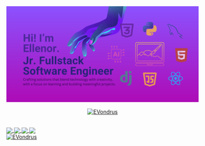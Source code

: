 <!--Banner-->
<img src="https://raw.githubusercontent.com/EVondrus/EVondrus/master/github-banner.png" alt="Image displaying an introduction of Ellenor. Visuals and icons of some of her tech knowledge">

<br>

<!--Throphies-->
<p align="center">
  <a href="https://github.com/ryo-ma/github-profile-trophy">
  <img src="https://github-profile-trophy.vercel.app/?username=EVondrus&no-frame=true&no-bg=true&theme=tokyonight" alt="EVondrus"/>
  </a>
</p>

<br>

<!--Stats-->
<div align="justify">
  <a href="https://github.com/Evondrus">
  <img align="center" src="http://github-profile-summary-cards.vercel.app/api/cards/stats?username=EVondrus&theme=jolly" height="180em" />
  <img align="center" src="http://github-profile-summary-cards.vercel.app/api/cards/most-commit-language?username=EVondrus&theme=jolly" height="180em" />
  <img align="center" src="http://github-profile-summary-cards.vercel.app/api/cards/productive-time?username=EVondrus&theme=jolly" height="180em" />
  <img align="center" src="http://github-profile-summary-cards.vercel.app/api/cards/profile-details?username=EVondrus&theme=jolly" height="180em" />
</div>

<img src="https://komarev.com/ghpvc/?username=EVondrus&label=Profile%20views&color=0e75b6&style=flat" alt="EVondrus" />
